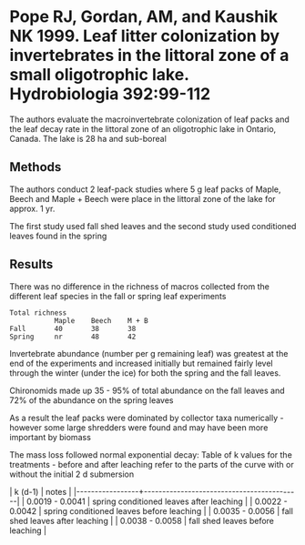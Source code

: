 # Pope RJ, Gordan, AM, and Kaushik NK 1999. Leaf litter colonization by invertebrates in the littoral zone of a small oligotrophic lake. Hydrobiologia 392:99-112

The authors evaluate the macroinvertebrate colonization of leaf packs and the leaf decay rate in the littoral zone of an oligotrophic lake in Ontario, Canada.  The lake is 28 ha and sub-boreal

## Methods

The authors conduct 2 leaf-pack studies where 5 g leaf packs of Maple, Beech and Maple + Beech were place in the littoral zone of the lake for approx. 1 yr.  

The first study used fall shed leaves and the second study used conditioned leaves found in the spring

## Results

There was no difference in the richness of macros collected from the different leaf species in the fall or spring leaf experiments 

    Total richness 
               Maple    Beech    M + B 
    Fall       40       38       38
    Spring     nr       48       42

Invertebrate abundance (number per g remaining leaf) was greatest at the end of the experiments and increased initially but remained fairly level through the winter (under the ice) for both the spring and the fall leaves.

Chironomids made up 35 - 95% of total abundance on the fall leaves and 72% of the abundance on the spring leaves

As a result the leaf packs were dominated by collector taxa numerically - however some large shredders were found and may have been more important by biomass

The mass loss followed normal exponential decay:
Table of k values for the treatments - before and after leaching refer to the parts of the curve with or without the initial 2 d submersion

| k (d-1)         | notes                                     |
|-----------------+-------------------------------------------|
| 0.0019 - 0.0041 | spring conditioned leaves after leaching  |
| 0.0022 - 0.0042 | spring conditioned leaves before leaching |
| 0.0035 - 0.0056 | fall shed leaves after leaching           |
| 0.0038 - 0.0058 | fall shed leaves before leaching          |
